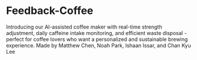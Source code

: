 # Feedback-Coffee
Introducing our AI-assisted coffee maker with real-time strength adjustment, daily caffeine intake monitoring, and efficient waste disposal - perfect for coffee lovers who want a personalized and sustainable brewing experience. Made by Matthew Chen, Noah Park, Ishaan Issar, and Chan Kyu Lee
